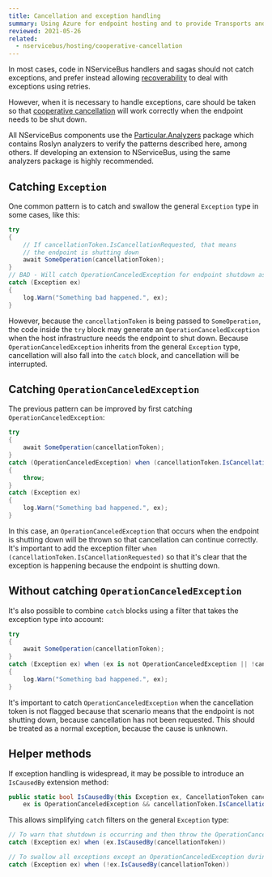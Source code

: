```yaml
---
title: Cancellation and exception handling
summary: Using Azure for endpoint hosting and to provide Transports and Persistence
reviewed: 2021-05-26
related:
  - nservicebus/hosting/cooperative-cancellation
---
```


In most cases, code in NServiceBus handlers and sagas should not catch exceptions, and prefer instead allowing [recoverability](/nservicebus/recoverability/) to deal with exceptions using retries.

However, when it is necessary to handle exceptions, care should be taken so that [cooperative cancellation](https://docs.microsoft.com/en-us/dotnet/standard/parallel-programming/task-cancellation) will work correctly when the endpoint needs to be shut down.

All NServiceBus components use the [Particular.Analyzers](https://www.myget.org/feed/particular/package/nuget/Particular.Analyzers) package which contains Roslyn analyzers to verify the patterns described here, among others. If developing an extension to NServiceBus, using the same analyzers package is highly recommended.

## Catching `Exception`

One common pattern is to catch and swallow the general `Exception` type in some cases, like this:

```csharp
try
{
    // If cancellationToken.IsCancellationRequested, that means
    // the endpoint is shutting down
    await SomeOperation(cancellationToken);
}
// BAD - Will catch OperationCanceledException for endpoint shutdown as well!
catch (Exception ex)
{
    log.Warn("Something bad happened.", ex);
}
```

However, because the `cancellationToken` is being passed to `SomeOperation`, the code inside the `try` block may generate an `OperationCanceledException` when the host infrastructure needs the endpoint to shut down. Because `OperationCanceledException` inherits from the general `Exception` type, cancellation will also fall into the `catch` block, and cancellation will be interrupted.

## Catching `OperationCanceledException`

The previous pattern can be improved by first catching `OperationCanceledException`:

```csharp
try
{
    await SomeOperation(cancellationToken);
}
catch (OperationCanceledException) when (cancellationToken.IsCancellationRequested)
{
    throw;
}
catch (Exception ex)
{
    log.Warn("Something bad happened.", ex);
}
```

In this case, an `OperationCanceledException` that occurs when the endpoint is shutting down will be thrown so that cancellation can continue correctly. It's important to add the exception filter `when (cancellationToken.IsCancellationRequested)` so that it's clear that the exception is happening because the endpoint is shutting down.

## Without catching `OperationCanceledException`

It's also possible to combine `catch` blocks using a filter that takes the exception type into account:

```csharp
try
{
    await SomeOperation(cancellationToken);
}
catch (Exception ex) when (ex is not OperationCanceledException || !cancellationToken.IsCancellationRequested)
{
    log.Warn("Something bad happened.", ex);
}
```

It's important to catch `OperationCanceledException` when the cancellation token is not flagged because that scenario means that the endpoint is not shutting down, because cancellation has not been requested. This should be treated as a normal exception, because the cause is unknown.

## Helper methods

If exception handling is widespread, it may be possible to introduce an `IsCausedBy` extension method:

```csharp
public static bool IsCausedBy(this Exception ex, CancellationToken cancellationToken) =>
    ex is OperationCanceledException && cancellationToken.IsCancellationRequested;
```

This allows simplifying `catch` filters on the general `Exception` type:

```csharp
// To warn that shutdown is occurring and then throw the OperationCanceledException
catch (Exception ex) when (ex.IsCausedBy(cancellationToken))

// To swallow all exceptions except an OperationCanceledException during shutdown
catch (Exception ex) when (!ex.IsCausedBy(cancellationToken))
```
